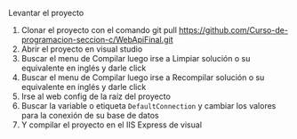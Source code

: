 Levantar el proyecto

1. Clonar el proyecto con el comando git pull https://github.com/Curso-de-programacion-seccion-c/WebApiFinal.git
2. Abrir el proyecto en visual studio
3. Buscar el menu de Compilar luego irse a Limpiar solución o su equivalente en inglés y darle click
4. Buscar el menu de Compilar luego irse a Recompilar solución o su equivalente en inglés y darle click
5. Irse al web config de la raíz del proyecto
6. Buscar la variable o etiqueta `DefaultConnection` y cambiar los valores para la conexión de su base de datos
7. Y compilar el proyecto en el IIS Express de visual
